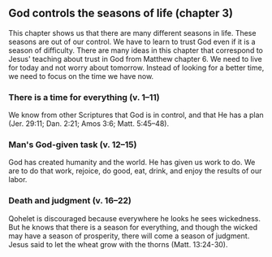 ## God controls the seasons of life (chapter 3)

This chapter shows us that there are many different seasons in life. These seasons are out of our control. We have to learn to trust God even if it is a season of difficulty. There are many ideas in this chapter that correspond to Jesus' teaching about trust in God from Matthew chapter 6. We need to live for today and not worry about tomorrow. Instead of looking for a better time, we need to focus on the time we have now.

### There is a time for everything (v. 1–11)

We know from other Scriptures that God is in control, and that He has a plan (Jer. 29:11; Dan. 2:21; Amos 3:6; Matt. 5:45–48).

### Man's God-given task (v. 12–15)

God has created humanity and the world. He has given us work to do. We are to do that work, rejoice, do good, eat, drink, and enjoy the results of our labor.

### Death and judgment (v. 16–22)

Qohelet is discouraged because everywhere he looks he sees wickedness. But he knows that there is a season for everything, and though the wicked may have a season of prosperity, there will come a season of judgment. Jesus said to let the wheat grow with the thorns (Matt. 13:24-30).

